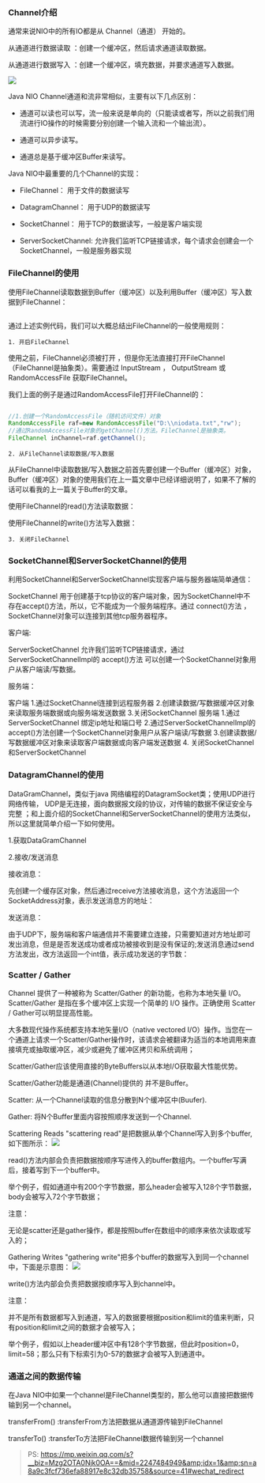 ### Channel介绍

通常来说NIO中的所有IO都是从 Channel（通道） 开始的。

从通道进行数据读取 ：创建一个缓冲区，然后请求通道读取数据。

从通道进行数据写入 ：创建一个缓冲区，填充数据，并要求通道写入数据。

![](static/channel.png)

Java NIO Channel通道和流非常相似，主要有以下几点区别：

- 通道可以读也可以写，流一般来说是单向的（只能读或者写，所以之前我们用流进行IO操作的时候需要分别创建一个输入流和一个输出流）。

- 通道可以异步读写。

- 通道总是基于缓冲区Buffer来读写。


Java NIO中最重要的几个Channel的实现：

- FileChannel： 用于文件的数据读写

- DatagramChannel： 用于UDP的数据读写

- SocketChannel： 用于TCP的数据读写，一般是客户端实现

- ServerSocketChannel: 允许我们监听TCP链接请求，每个请求会创建会一个SocketChannel，一般是服务器实现


### FileChannel的使用

使用FileChannel读取数据到Buffer（缓冲区）以及利用Buffer（缓冲区）写入数据到FileChannel：


```java

```


通过上述实例代码，我们可以大概总结出FileChannel的一般使用规则：

    1. 开启FileChannel

使用之前，FileChannel必须被打开 ，但是你无法直接打开FileChannel（FileChannel是抽象类）。需要通过 InputStream ， OutputStream 或 RandomAccessFile 获取FileChannel。

我们上面的例子是通过RandomAccessFile打开FileChannel的：

```java

//1.创建一个RandomAccessFile（随机访问文件）对象
RandomAccessFile raf=new RandomAccessFile("D:\\niodata.txt","rw");
//通过RandomAccessFile对象的getChannel()方法。FileChannel是抽象类。      
FileChannel inChannel=raf.getChannel();
```
    2. 从FileChannel读取数据/写入数据

从FileChannel中读取数据/写入数据之前首先要创建一个Buffer（缓冲区）对象，Buffer（缓冲区）对象的使用我们在上一篇文章中已经详细说明了，如果不了解的话可以看我的上一篇关于Buffer的文章。

使用FileChannel的read()方法读取数据：

使用FileChannel的write()方法写入数据：

    
    3. 关闭FileChannel


### SocketChannel和ServerSocketChannel的使用

利用SocketChannel和ServerSocketChannel实现客户端与服务器端简单通信：

SocketChannel 用于创建基于tcp协议的客户端对象，因为SocketChannel中不存在accept()方法，所以，它不能成为一个服务端程序。通过 connect()方法 ，SocketChannel对象可以连接到其他tcp服务器程序。

客户端:

ServerSocketChannel 允许我们监听TCP链接请求，通过ServerSocketChannelImpl的 accept()方法 可以创建一个SocketChannel对象用户从客户端读/写数据。

服务端：


客户端
1.通过SocketChannel连接到远程服务器
2.创建读数据/写数据缓冲区对象来读取服务端数据或向服务端发送数据
3.关闭SocketChannel
服务端
1.通过ServerSocketChannel 绑定ip地址和端口号
2.通过ServerSocketChannelImpl的accept()方法创建一个SocketChannel对象用户从客户端读/写数据
3.创建读数据/写数据缓冲区对象来读取客户端数据或向客户端发送数据
4. 关闭SocketChannel和ServerSocketChannel


### DatagramChannel的使用

DataGramChannel，类似于java 网络编程的DatagramSocket类；使用UDP进行网络传输， UDP是无连接，面向数据报文段的协议，对传输的数据不保证安全与完整 ；和上面介绍的SocketChannel和ServerSocketChannel的使用方法类似，所以这里就简单介绍一下如何使用。

1.获取DataGramChannel

2.接收/发送消息

接收消息：

先创建一个缓存区对象，然后通过receive方法接收消息，这个方法返回一个SocketAddress对象，表示发送消息方的地址：

发送消息：

由于UDP下，服务端和客户端通信并不需要建立连接，只需要知道对方地址即可发出消息，但是是否发送成功或者成功被接收到是没有保证的;发送消息通过send方法发出，改方法返回一个int值，表示成功发送的字节数：


### Scatter / Gather

Channel 提供了一种被称为 Scatter/Gather 的新功能，也称为本地矢量 I/O。Scatter/Gather 是指在多个缓冲区上实现一个简单的 I/O 操作。正确使用 Scatter / Gather可以明显提高性能。

大多数现代操作系统都支持本地矢量I/O（native vectored I/O）操作。当您在一个通道上请求一个Scatter/Gather操作时，该请求会被翻译为适当的本地调用来直接填充或抽取缓冲区，减少或避免了缓冲区拷贝和系统调用；

Scatter/Gather应该使用直接的ByteBuffers以从本地I/O获取最大性能优势。

Scatter/Gather功能是通道(Channel)提供的 并不是Buffer。

Scatter: 从一个Channel读取的信息分散到N个缓冲区中(Buufer).

Gather: 将N个Buffer里面内容按照顺序发送到一个Channel.

Scattering Reads
"scattering read"是把数据从单个Channel写入到多个buffer,如下图所示：
![](static/scatter-read.png)

read()方法内部会负责把数据按顺序写进传入的buffer数组内。一个buffer写满后，接着写到下一个buffer中。

举个例子，假如通道中有200个字节数据，那么header会被写入128个字节数据，body会被写入72个字节数据；

注意：

无论是scatter还是gather操作，都是按照buffer在数组中的顺序来依次读取或写入的；

Gathering Writes
"gathering write"把多个buffer的数据写入到同一个channel中，下面是示意图：
![](static/gather-write.png)


write()方法内部会负责把数据按顺序写入到channel中。

注意：

并不是所有数据都写入到通道，写入的数据要根据position和limit的值来判断，只有position和limit之间的数据才会被写入；

举个例子，假如以上header缓冲区中有128个字节数据，但此时position=0，limit=58；那么只有下标索引为0-57的数据才会被写入到通道中。

### 通道之间的数据传输

在Java NIO中如果一个channel是FileChannel类型的，那么他可以直接把数据传输到另一个channel。

transferFrom() :transferFrom方法把数据从通道源传输到FileChannel

transferTo() :transferTo方法把FileChannel数据传输到另一个channel








> PS: https://mp.weixin.qq.com/s?__biz=Mzg2OTA0Njk0OA==&mid=2247484949&amp;idx=1&amp;sn=a8a9c3fcf736efa88917e8c32db35758&source=41#wechat_redirect